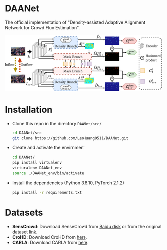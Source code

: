 # DAANet

The official implementation of "Density-assisted Adaptive Alignment Network for Crowd Flux Estimation".

![image](./figures/DAANet-Overall-1.png)

# Installation

* Clone this repo in the directory ```DAANet/src/``` 
    ```bash
    cd DAANet/src
    git clone https://github.com/LeoHuang0511/DAANet.git
    ```

* Create and activate the envirnment
    ```bash
    cd DAANet/
    pip install virtualenv
    virturalenv DAANet_env
    source ./DAANet_env/bin/activate
    ```

* Install the dependencies (Python 3.8.10, PyTorch 2.1.2)
    ```bash
    pip install -r requirements.txt
    ```

# Datasets

* **SensCrowd**: Download SenseCrowd from [Baidu disk](https://pan.baidu.com/s/1OYBSPxgwvRMrr6UTStq7ZQ?pwd=64xm) or from the original dataset [link](https://github.com/HopLee6/VSCrowd-Dataset). 
* **CroHD**: Download CroHD from [here](https://motchallenge.net/data/Head_Tracking_21/). 
* **CARLA**: Download CARLA from [here](https://cycuedutw-my.sharepoint.com/:u:/g/personal/s10728241_cycu_edu_tw/EWmIb0S95hBFnb6LHWfs6hoBhxSXGdUBlR1KWqbwxP_v7w?e=q8jULl).